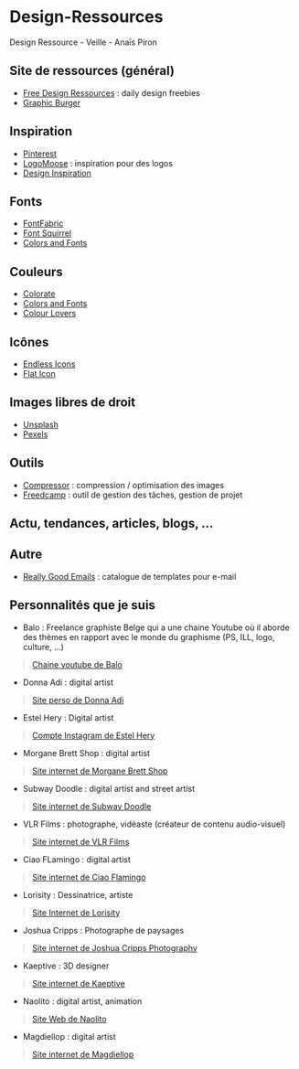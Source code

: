 # Design-Ressources
 Design Ressource - Veille - Anaïs Piron 

## Site de ressources (général)
- [Free Design Ressources](https://freedesignresources.net) : daily design freebies 
- [Graphic Burger](https://graphicburger.com)

## Inspiration 
- [Pinterest](https://www.pinterest.fr)
- [LogoMoose](https://www.logomoose.com) : inspiration pour des logos 
- [Design Inspiration](https://www.designspiration.com/)

## Fonts 
- [FontFabric](https://www.fontfabric.com)
- [Font Squirrel](https://www.fontsquirrel.com/)
- [Colors and Fonts](https://www.colorsandfonts.com/)

## Couleurs 
- [Colorate](https://colorate.azurewebsites.net/fr) 
- [Colors and Fonts](https://www.colorsandfonts.com/)
- [Colour Lovers](https://www.colourlovers.com/)

## Icônes 
- [Endless Icons](http://endlessicons.com)
- [Flat Icon](https://www.flaticon.com/)

## Images libres de droit 
- [Unsplash](https://unsplash.com)
- [Pexels](https://www.pexels.com/fr-fr/)

## Outils 
- [Compressor](https://compressor.io) : compression / optimisation des images
- [Freedcamp](https://freedcamp.com/) : outil de gestion des tâches, gestion de projet

## Actu, tendances, articles, blogs, ... 

## Autre 
- [Really Good Emails](https://reallygoodemails.com) : catalogue de templates pour e-mail

## Personnalités que je suis 
- Balo : Freelance graphiste Belge qui a une chaine Youtube où il aborde des thèmes en rapport avec le monde du graphisme (PS, ILL, logo, culture, ...) 
> [Chaine youtube de Balo](https://www.youtube.com/c/BALOPRISONNIER)
- Donna Adi : digital artist 
> [Site perso de Donna Adi](https://donnadi.com)
- Estel Hery : Digital artist 
> [Compte Instagram de Estel Hery](https://www.instagram.com/estelhery/?hl=fr)
- Morgane Brett Shop : digital artist
> [Site internet de Morgane Brett Shop](https://www.morganebrretshop.com)
- Subway Doodle : digital artist and street artist 
> [Site internet de Subway Doodle](https://www.subwaydoodle.com/)
- VLR Films : photographe, vidéaste (créateur de contenu audio-visuel)
> [Site internet de VLR Films](http://www.vlrfilms.be)
- Ciao FLamingo : digital artist
> [Site internet de Ciao Flamingo](https://www.ciaoflamingo.com)
- Lorisity : Dessinatrice, artiste 
> [Site Internet de Lorisity](https://www.lorisity.com)
- Joshua Cripps : Photographe de paysages 
> [Site internet de Joshua Cripps Photography](https://www.lorisity.com)
- Kaeptive : 3D designer 
> [Site internet de Kaeptive](http://kaeptive.com)
- Naolito : digital artist, animation
> [Site Web de Naolito](https://www.naolito.com)
- Magdiellop : digital artist
> [Site internet de Magdiellop](https://www.magdiellopez.com)